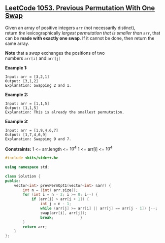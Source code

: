 ## [LeetCode 1053. Previous Permutation With One Swap](https://leetcode.cn/problems/previous-permutation-with-one-swap/)
Given an array of positive integers `arr` (not necessarily distinct), return _the_ lexicographically _largest permutation that is smaller than_ `arr`, that can be **made with exactly one swap**. If it cannot be done, then return the same array.

**Note** that a _swap_ exchanges the positions of two numbers `arr[i]` and `arr[j]`

**Example 1:**
```
Input: arr = [3,2,1]
Output: [3,1,2]
Explanation: Swapping 2 and 1.
```

**Example 2:**
```
Input: arr = [1,1,5]
Output: [1,1,5]
Explanation: This is already the smallest permutation.
```

**Example 3:**
```
Input: arr = [1,9,4,6,7]
Output: [1,7,4,6,9]
Explanation: Swapping 9 and 7.
```

**Constraints:**
1 <= arr.length <= $10^4$
1 <= arr[i] <= $10^4$
```cpp
#include <bits/stdc++.h>  
  
using namespace std;  
  
class Solution {  
public:  
    vector<int> prevPermOpt1(vector<int> &arr) {  
        int n = (int) arr.size();  
        for (int i = n - 2; i >= 0; i--) {  
            if (arr[i] > arr[i + 1]) {  
                int j = n - 1;  
                while (arr[j] >= arr[i] || arr[j] == arr[j - 1]) j--;  
                swap(arr[i], arr[j]);  
                break;            }  
        }  
        return arr;  
    }  
};
```